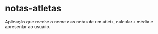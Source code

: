 # notas-atletas
Aplicação que recebe o nome e as notas de um atleta, calcular a média e apresentar ao usuário.
